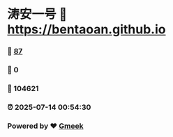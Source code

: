 # 涛安一号 :link: https://bentaoan.github.io 
### :page_facing_up: [87](https://bentaoan.github.io/tag.html) 
### :speech_balloon: 0 
### :hibiscus: 104621 
### :alarm_clock: 2025-07-14 00:54:30 
### Powered by :heart: [Gmeek](https://github.com/Meekdai/Gmeek)
